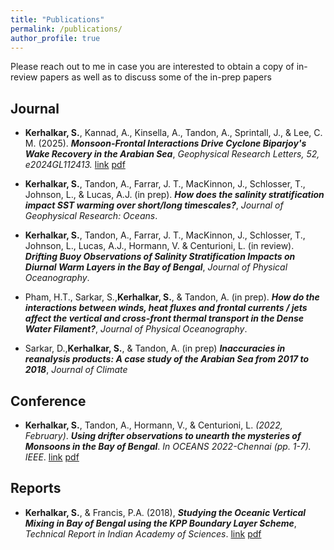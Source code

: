 ```yaml
---
title: "Publications"
permalink: /publications/
author_profile: true
---
```


Please reach out to me in case you are interested to obtain a copy of in-review papers as well as to discuss some of the in-prep papers 

## Journal 
- **Kerhalkar, S.**, Kannad, A., Kinsella, A., Tandon, A., Sprintall, J., & Lee, C. M. (2025). ***Monsoon-Frontal Interactions Drive Cyclone Biparjoy's Wake Recovery in the Arabian Sea***, *Geophysical Research Letters, 52, e2024GL112413.* [link](https://doi.org/10.1029/2024GL112413) [pdf](https://kerhalkarsid.github.io/files/Biparjoy_original_GRL.pdf)

- **Kerhalkar, S.**, Tandon, A., Farrar, J. T., MacKinnon, J., Schlosser, T., Johnson, L., & Lucas, A.J. (in prep). ***How does the salinity stratification impact SST warming over short/long timescales?***, *Journal of Geophysical Research: Oceans*.

- **Kerhalkar, S.**, Tandon, A., Farrar, J. T., MacKinnon, J., Schlosser, T., Johnson, L., Lucas, A.J., Hormann, V. & Centurioni, L. (in review). ***Drifting Buoy Observations of Salinity Stratification Impacts on Diurnal Warm Layers in the Bay of Bengal***, *Journal of Physical Oceanography*.

- Pham, H.T., Sarkar, S.,**Kerhalkar, S.**, & Tandon, A. (in prep). ***How do the interactions between winds, heat fluxes and frontal currents / jets affect the vertical and cross-front thermal transport in the Dense Water Filament?***, *Journal of Physical Oceanography*.

- Sarkar, D.,**Kerhalkar, S.**, & Tandon, A. (in prep) ***Inaccuracies in reanalysis products: A case study of the Arabian Sea from 2017 to 2018***, *Journal of Climate*

## Conference 
- **Kerhalkar, S.**, Tandon, A., Hormann, V., & Centurioni, L. *(2022, February)*. ***Using drifter observations to unearth the mysteries of Monsoons in the Bay of Bengal***. *In OCEANS 2022-Chennai (pp. 1-7). IEEE*. [link](https://ieeexplore.ieee.org/abstract/document/9775481) [pdf](https://kerhalkarsid.github.io/files/Oceans_2022_SK_v2.pdf)

## Reports
- **Kerhalkar, S.**, & Francis, P.A. (2018), ***Studying the Oceanic Vertical Mixing in Bay of Bengal using the KPP Boundary Layer Scheme***, *Technical Report in Indian Academy of Sciences*. [link](http://reports.ias.ac.in/report/12000/studying-the-oceanic-vertical-mixing-using-the-kpp-boundary-layer-scheme) [pdf](https://kerhalkarsid.github.io/publications)
